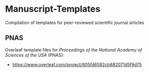 # Manuscript-Templates
Compilation of templates for peer-reviewed scientific journal articles


## PNAS

Overleaf template files for _Proceedings of the National Academy of Sciences of the USA_ (PNAS):
-   https://www.overleaf.com/project/605fd6592cb882071d5f9d75

